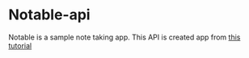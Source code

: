 # Notable-api 

Notable is a sample note taking app. This API is created app from [this tutorial](https://medium.freecodecamp.com/building-a-simple-node-js-api-in-under-30-minutes-a07ea9e390d2#.eoiueqyjz)
